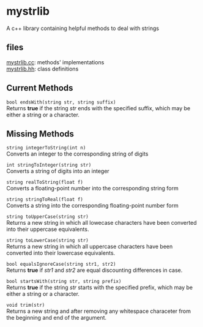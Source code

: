 # mystrlib

A c++ library containing helpful methods to deal with strings

## files
[mystrlib.cc](mystrlib.cc): methods' implementations <br />
[mystrlib.hh](mystrlib.hh): class definitions

## Current Methods
`bool endsWith(string str, string suffix)` <br />
Returns **true** if the string *str* ends with the specified suffix, which may be either a string or a character.

## Missing Methods

`string integerToString(int n)` <br />
Converts an integer to the corresponding string of digits

`int stringToInteger(string str)` <br />
Converts a string of digits into an integer

`string realToString(float f)` <br />
Converts a floating-point number into the corresponding string form

`string stringToReal(float f)` <br />
Converts a string into the corresponding floating-point number form

`string toUpperCase(string str)` <br />
Returns a new string in which all lowecase characters have been converted into their uppercase equivalents.

`string toLowerCase(string str)` <br />
Returns a new string in which all uppercase characters have been converted into their lowercase equivalents.

`bool equalsIgnoreCase(string str1, str2)` <br />
Returns **true** if *str1* and *str2* are equal discounting differences in case.

`bool startsWith(string str, string prefix)` <br />
Returns **true** if the string *str* starts with the specified prefix, which may be either a string or a character.

`void trim(str)` <br />
Returns a new string and after removing any whitespace characeter from the beginning and end of the argument.

